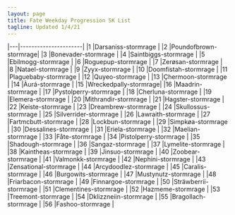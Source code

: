 ```yaml
---
layout: page
title: Fate Weekday Progression SK List
tagline: Updated 1/4/21
---
```

|---|----------------------|
|1  |Darsaniss-stormrage   |
|2  |Poundofbrown-stormrage|
|3  |Bonevader-stormrage   |
|4  |Saintbiggs-stormrage  |
|5  |Ebilmogg-stormrage    |
|6  |Roguepup-stormrage    |
|7  |Zerøsan-stormrage     |
|8  |Natael-stormrage      |
|9  |Zyyx-stormrage        |
|10 |Doomfistah-stormrage  |
|11 |Plaguebaby-stormrage  |
|12 |Quyeo-stormrage       |
|13 |Çhermoon-stormrage    |
|14 |Àurá-stormrage        |
|15 |Wreckedpally-stormrage|
|16 |Maadrin-stormrage     |
|17 |Pystolperry-stormrage |
|18 |Cherluna-stormrage    |
|19 |Elemera-stormrage     |
|20 |Mìthrandìr-stormrage  |
|21 |Hagster-stormrage     |
|22 |Keiste-stormrage      |
|23 |Dreambrew-stormrage   |
|24 |Skullossus-stormrage  |
|25 |Silverrider-stormrage |
|26 |Lawraith-stormrage    |
|27 |Fartmcbutt-stormrage  |
|28 |Lockbun-stormrage     |
|29 |Simpkøa-stormrage     |
|30 |Dessalines-stormrage  |
|31 |Eriela-stormrage      |
|32 |Maelian-stormrage     |
|33 |Fåte-stormrage        |
|34 |Pistolperry-stormrage |
|35 |Shadough-stormrage    |
|36 |Sangaz-stormrage      |
|37 |Lymelite-stormrage    |
|38 |Kaintheas-stormrage   |
|39 |Jinsuo-stormrage      |
|40 |Zoobear-stormrage     |
|41 |Valmonkk-stormrage    |
|42 |Nephini-stormrage     |
|43 |Zensational-stormrage |
|44 |Arcydoodlez-stormrage |
|45 |Caralis-stormrage     |
|46 |Burgowits-stormrage   |
|47 |Mustynutz-stormrage   |
|48 |Friarbacon-stormrage  |
|49 |Finnargoe-stormrage   |
|50 |Sträwberrii-stormrage |
|51 |Clementines-stormrage |
|52 |Hazmeme-stormrage     |
|53 |Treemont-stormrage    |
|54 |Dklizzneiin-stormrage |
|55 |Bragollach-stormrage  |
|56 |Fashoo-stormrage      |
